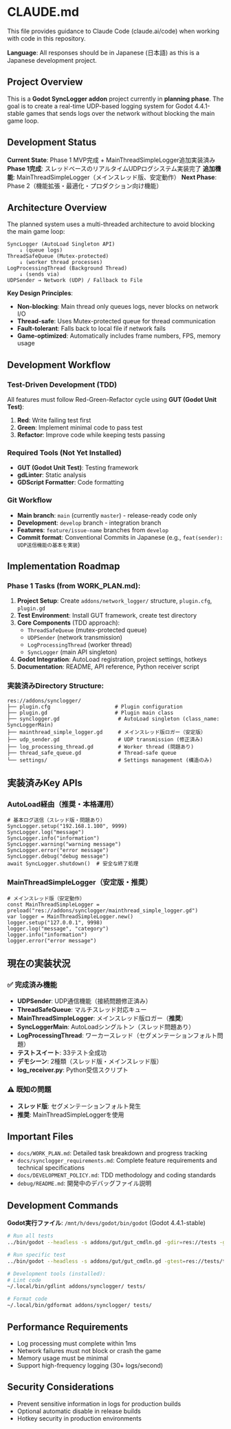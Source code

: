 # CLAUDE.md

This file provides guidance to Claude Code (claude.ai/code) when working with code in this repository.

**Language**: All responses should be in Japanese (日本語) as this is a Japanese development project.

## Project Overview

This is a **Godot SyncLogger addon** project currently in **planning phase**. The goal is to create a real-time UDP-based logging system for Godot 4.4.1-stable games that sends logs over the network without blocking the main game loop.

## Development Status

**Current State**: Phase 1 MVP完成 + MainThreadSimpleLogger追加実装済み
**Phase 1完成**: スレッドベースのリアルタイムUDPログシステム実装完了
**追加機能**: MainThreadSimpleLogger（メインスレッド版、安定動作）
**Next Phase**: Phase 2（機能拡張・最適化・プロダクション向け機能）

## Architecture Overview

The planned system uses a multi-threaded architecture to avoid blocking the main game loop:

```
SyncLogger (AutoLoad Singleton API)
    ↓ (queue logs)
ThreadSafeQueue (Mutex-protected)
    ↓ (worker thread processes)
LogProcessingThread (Background Thread)
    ↓ (sends via)
UDPSender → Network (UDP) / Fallback to File
```

**Key Design Principles**:
- **Non-blocking**: Main thread only queues logs, never blocks on network I/O
- **Thread-safe**: Uses Mutex-protected queue for thread communication  
- **Fault-tolerant**: Falls back to local file if network fails
- **Game-optimized**: Automatically includes frame numbers, FPS, memory usage

## Development Workflow

### Test-Driven Development (TDD)
All features must follow Red-Green-Refactor cycle using **GUT (Godot Unit Test)**:

1. **Red**: Write failing test first
2. **Green**: Implement minimal code to pass test  
3. **Refactor**: Improve code while keeping tests passing

### Required Tools (Not Yet Installed)
- **GUT (Godot Unit Test)**: Testing framework
- **gdLinter**: Static analysis
- **GDScript Formatter**: Code formatting

### Git Workflow
- **Main branch**: `main` (currently `master`) - release-ready code only
- **Development**: `develop` branch - integration branch
- **Features**: `feature/issue-name` branches from `develop`
- **Commit format**: Conventional Commits in Japanese (e.g., `feat(sender): UDP送信機能の基本を実装`)

## Implementation Roadmap

### Phase 1 Tasks (from WORK_PLAN.md):
1. **Project Setup**: Create `addons/network_logger/` structure, `plugin.cfg`, `plugin.gd`
2. **Test Environment**: Install GUT framework, create test directory
3. **Core Components** (TDD approach):
   - `ThreadSafeQueue` (mutex-protected queue)
   - `UDPSender` (network transmission)
   - `LogProcessingThread` (worker thread)
   - `SyncLogger` (main API singleton)
4. **Godot Integration**: AutoLoad registration, project settings, hotkeys
5. **Documentation**: README, API reference, Python receiver script

### 実装済みDirectory Structure:
```
res://addons/synclogger/
├── plugin.cfg                     # Plugin configuration
├── plugin.gd                      # Plugin main class  
├── synclogger.gd                   # AutoLoad singleton (class_name: SyncLoggerMain)
├── mainthread_simple_logger.gd     # メインスレッド版ロガー（安定版）
├── udp_sender.gd                   # UDP transmission (修正済み)
├── log_processing_thread.gd        # Worker thread (問題あり)
├── thread_safe_queue.gd            # Thread-safe queue
└── settings/                       # Settings management (構造のみ)
```

## 実装済みKey APIs

### AutoLoad経由（推奨・本格運用）
```gdscript
# 基本ログ送信（スレッド版・問題あり）
SyncLogger.setup("192.168.1.100", 9999)
SyncLogger.log("message")
SyncLogger.info("information") 
SyncLogger.warning("warning message")
SyncLogger.error("error message")
SyncLogger.debug("debug message")
await SyncLogger.shutdown()  # 安全な終了処理
```

### MainThreadSimpleLogger（安定版・推奨）
```gdscript
# メインスレッド版（安定動作）
const MainThreadSimpleLogger = preload("res://addons/synclogger/mainthread_simple_logger.gd")
var logger = MainThreadSimpleLogger.new()
logger.setup("127.0.0.1", 9998)
logger.log("message", "category")
logger.info("information")
logger.error("error message")
```

## 現在の実装状況

### ✅ 完成済み機能
- **UDPSender**: UDP通信機能（接続問題修正済み）
- **ThreadSafeQueue**: マルチスレッド対応キュー
- **MainThreadSimpleLogger**: メインスレッド版ロガー（**推奨**）
- **SyncLoggerMain**: AutoLoadシングルトン（スレッド問題あり）
- **LogProcessingThread**: ワーカースレッド（セグメンテーションフォルト問題）
- **テストスイート**: 33テスト全成功
- **デモシーン**: 2種類（スレッド版・メインスレッド版）
- **log_receiver.py**: Python受信スクリプト

### ⚠️ 既知の問題
- **スレッド版**: セグメンテーションフォルト発生
- **推奨**: MainThreadSimpleLoggerを使用

## Important Files

- `docs/WORK_PLAN.md`: Detailed task breakdown and progress tracking
- `docs/synclogger_requirements.md`: Complete feature requirements and technical specifications  
- `docs/DEVELOPMENT_POLICY.md`: TDD methodology and coding standards
- `debug/README.md`: 開発中のデバッグファイル説明

## Development Commands

**Godot実行ファイル**: `/mnt/h/devs/godot/bin/godot` (Godot 4.4.1-stable)

```bash
# Run all tests
../bin/godot --headless -s addons/gut/gut_cmdln.gd -gdir=res://tests -gexit

# Run specific test
../bin/godot --headless -s addons/gut/gut_cmdln.gd -gtest=res://tests/test_specific.gd -gexit

# Development tools (installed):
# Lint code
~/.local/bin/gdlint addons/synclogger/ tests/

# Format code  
~/.local/bin/gdformat addons/synclogger/ tests/
```

## Performance Requirements

- Log processing must complete within 1ms
- Network failures must not block or crash the game
- Memory usage must be minimal
- Support high-frequency logging (30+ logs/second)

## Security Considerations

- Prevent sensitive information in logs for production builds
- Optional automatic disable in release builds
- Hotkey security in production environments